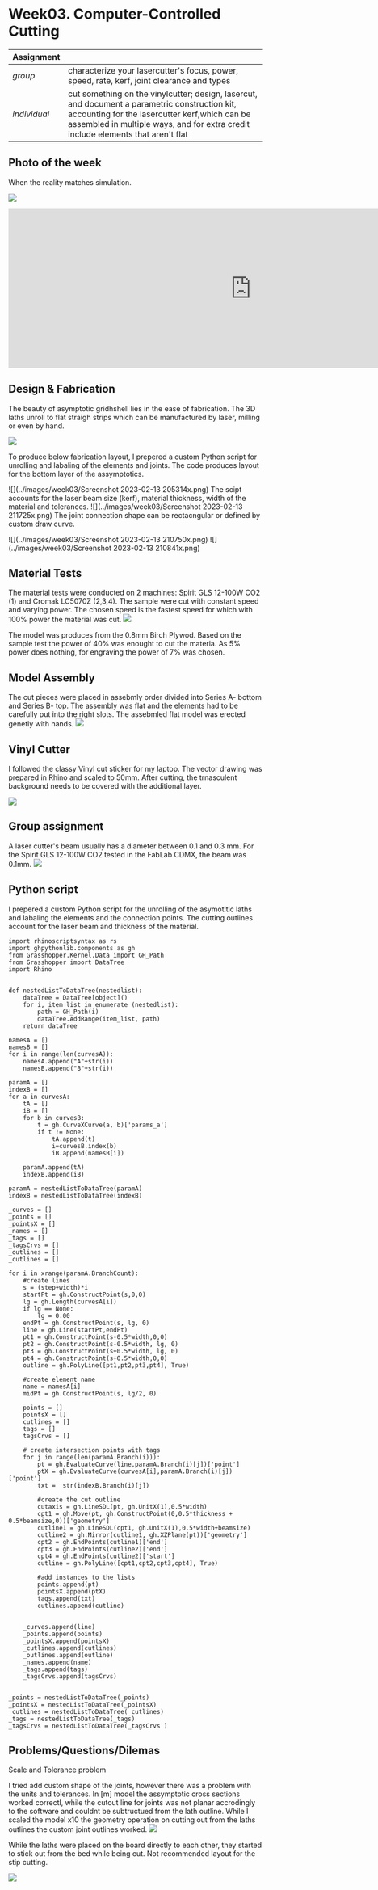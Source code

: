 # **Week03.** Computer-Controlled Cutting


|Assignment    |                          |
| ----------- | ------------------------------------ |
| *group*       |  characterize your lasercutter's focus, power, speed, rate, kerf, joint clearance and types 
| *individual*      | cut something on the vinylcutter; design, lasercut, and document a parametric construction kit, accounting for the lasercutter kerf,which can be assembled in multiple ways, and for extra credit include elements that aren't flat |



## Photo of the week
When the reality matches simulation.

![](../images/week03/week03.jpg)

<iframe width="960" height="315" src="https://youtube.com/embed/Y_U2DWwXKLk" frameborder="0" allow="autoplay; encrypted-media" allowfullscreen></iframe>

## Design & Fabrication

The beauty of asymptotic gridhshell lies in the ease of fabrication. The 3D laths unroll to  flat straigh strips which can be manufactured by laser, milling or even by hand.

![](../images/week03/w03-layoutbw.jpg)

To produce below fabrication layout, I prepered a custom Python script for unrolling and labaling of the elements and joints. The code produces layout for the bottom layer of the assymptotics. 

![](../images/week03/Screenshot 2023-02-13 205314x.png)
The scipt accounts for the laser beam size (kerf), material thickness, width of the material and tolerances. 
![](../images/week03/Screenshot 2023-02-13 211725x.png)
The joint connection shape can be rectacngular or defined by custom draw curve. 

![](../images/week03/Screenshot 2023-02-13 210750x.png)
![](../images/week03/Screenshot 2023-02-13 210841x.png)

## Material Tests
The material tests were conducted on 2 machines: Spirit GLS 12-100W CO2 (1) and Cromak LC5070Z (2,3,4).
The sample were cut with constant speed and varying power. The chosen speed is the fastest speed for which with 100% power the material was cut. 
![](../images/week03/w0309.jpeg)

The model was produces from the 0.8mm Birch Plywod. Based on the sample test the power of 40% was enought to cut the materia. As 5% power does nothing, for engraving the power of 7% was chosen.


## Model Assembly
The cut pieces were placed in assebmly order divided into Series A- bottom and Series B- top. The assembly was flat and the elements had to be carefully put into the right slots. The assebmled flat model was erected genetly with hands.
![](../images/week03/week03x3.jpg)


## Vinyl Cutter 
I followed the classy Vinyl cut sticker for my laptop. The vector drawing was prepared in Rhino and scaled to 50mm. After cutting, the trnasculent background needs to be covered with the additional layer. 

![](../images/week03/week03x.jpg)



## Group assignment
A laser cutter's beam usually has a diameter between 0.1 and 0.3 mm. For the Spirit GLS 12-100W CO2 tested in the FabLab CDMX, the beam was 0.1mm. 
![](../images/week03/week03x2.jpg)



## Python script

I prepered a custom Python script for the unrolling of the asymotitic laths and labaling the elements and the connection points. The cutting outlines account for the laser beam and thickness of the material.


```
import rhinoscriptsyntax as rs
import ghpythonlib.components as gh
from Grasshopper.Kernel.Data import GH_Path
from Grasshopper import DataTree
import Rhino


def nestedListToDataTree(nestedlist):
    dataTree = DataTree[object]()
    for i, item_list in enumerate (nestedlist):
        path = GH_Path(i)
        dataTree.AddRange(item_list, path)
    return dataTree

namesA = []
namesB = []
for i in range(len(curvesA)):
    namesA.append("A"+str(i))
    namesB.append("B"+str(i))

paramA = []
indexB = []
for a in curvesA:
    tA = []
    iB = []
    for b in curvesB:
        t = gh.CurveXCurve(a, b)['params_a']
        if t != None:
            tA.append(t)
            i=curvesB.index(b)
            iB.append(namesB[i])
            
    paramA.append(tA)
    indexB.append(iB)
    
paramA = nestedListToDataTree(paramA)
indexB = nestedListToDataTree(indexB)

_curves = []
_points = []
_pointsX = []
_names = []
_tags = []
_tagsCrvs = []
_outlines = []
_cutlines = []

for i in xrange(paramA.BranchCount):
    #create lines
    s = (step+width)*i
    startPt = gh.ConstructPoint(s,0,0)
    lg = gh.Length(curvesA[i])
    if lg == None:
        lg = 0.00
    endPt = gh.ConstructPoint(s, lg, 0)
    line = gh.Line(startPt,endPt)
    pt1 = gh.ConstructPoint(s-0.5*width,0,0)
    pt2 = gh.ConstructPoint(s-0.5*width, lg, 0)
    pt3 = gh.ConstructPoint(s+0.5*width, lg, 0)
    pt4 = gh.ConstructPoint(s+0.5*width,0,0)
    outline = gh.PolyLine([pt1,pt2,pt3,pt4], True)
    
    #create element name
    name = namesA[i] 
    midPt = gh.ConstructPoint(s, lg/2, 0)

    points = []
    pointsX = []
    cutlines = []
    tags = []
    tagsCrvs = []
    
    # create intersection points with tags
    for j in range(len(paramA.Branch(i))):
        pt = gh.EvaluateCurve(line,paramA.Branch(i)[j])['point']
        ptX = gh.EvaluateCurve(curvesA[i],paramA.Branch(i)[j])['point']
        txt =  str(indexB.Branch(i)[j])
        
        #create the cut outline
        cutaxis = gh.LineSDL(pt, gh.UnitX(1),0.5*width)
        cpt1 = gh.Move(pt, gh.ConstructPoint(0,0.5*thickness + 0.5*beamsize,0))['geometry']
        cutline1 = gh.LineSDL(cpt1, gh.UnitX(1),0.5*width+beamsize)
        cutline2 = gh.Mirror(cutline1, gh.XZPlane(pt))['geometry']
        cpt2 = gh.EndPoints(cutline1)['end']
        cpt3 = gh.EndPoints(cutline2)['end']
        cpt4 = gh.EndPoints(cutline2)['start']
        cutline = gh.PolyLine([cpt1,cpt2,cpt3,cpt4], True)
      
        #add instances to the lists
        points.append(pt)
        pointsX.append(ptX)
        tags.append(txt)
        cutlines.append(cutline)
 

    _curves.append(line)
    _points.append(points)
    _pointsX.append(pointsX)
    _cutlines.append(cutlines)
    _outlines.append(outline)
    _names.append(name)
    _tags.append(tags)
    _tagsCrvs.append(tagsCrvs)


_points = nestedListToDataTree(_points)
_pointsX = nestedListToDataTree(_pointsX)
_cutlines = nestedListToDataTree(_cutlines)
_tags = nestedListToDataTree(_tags)
_tagsCrvs = nestedListToDataTree(_tagsCrvs )
```




## Problems/Questions/Dilemas


Scale and Tolerance problem

I tried add custom shape of the joints, however there was a problem with the units and tolerances. In [m] model the assymptotic cross sections worked correctl, while the cutout line for joints was not planar accrodingly to the software and couldnt be subtructued from the lath outline. While I scaled the model x10 the geometry operation on cutting out from the laths outlines the custom joint outlines worked.
![](../images/week03/w03s02.png)

While the laths were placed on the board directly to each other, they started to stick out from the bed while being cut. Not recommended layout for the stip cutting. 


![](../images/week03/w03-layoutbwno.jpg)